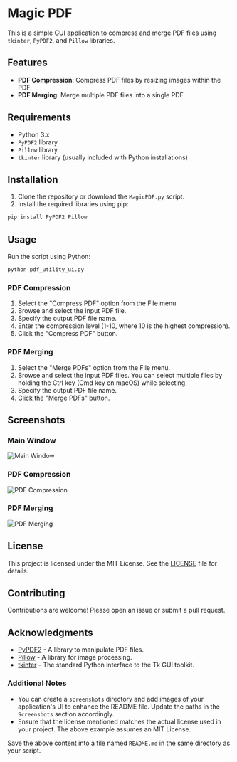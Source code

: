 # Magic PDF

This is a simple GUI application to compress and merge PDF files using `tkinter`, `PyPDF2`, and `Pillow` libraries.

## Features

- **PDF Compression**: Compress PDF files by resizing images within the PDF.
- **PDF Merging**: Merge multiple PDF files into a single PDF.

## Requirements

- Python 3.x
- `PyPDF2` library
- `Pillow` library
- `tkinter` library (usually included with Python installations)

## Installation

1. Clone the repository or download the `MagicPDF.py` script.
2. Install the required libraries using pip:

```bash
pip install PyPDF2 Pillow
```

## Usage

Run the script using Python:

```bash
python pdf_utility_ui.py
```

### PDF Compression

1. Select the "Compress PDF" option from the File menu.
2. Browse and select the input PDF file.
3. Specify the output PDF file name.
4. Enter the compression level (1-10, where 10 is the highest compression).
5. Click the "Compress PDF" button.

### PDF Merging

1. Select the "Merge PDFs" option from the File menu.
2. Browse and select the input PDF files. You can select multiple files by holding the Ctrl key (Cmd key on macOS) while selecting.
3. Specify the output PDF file name.
4. Click the "Merge PDFs" button.

## Screenshots

### Main Window
![Main Window](screenshots/main_window.png)

### PDF Compression
![PDF Compression](screenshots/compress_window.png)

### PDF Merging
![PDF Merging](screenshots/merge_window.png)

## License

This project is licensed under the MIT License. See the [LICENSE](LICENSE) file for details.

## Contributing

Contributions are welcome! Please open an issue or submit a pull request.

## Acknowledgments

- [PyPDF2](https://pypi.org/project/PyPDF2/) - A library to manipulate PDF files.
- [Pillow](https://pypi.org/project/Pillow/) - A library for image processing.
- [tkinter](https://docs.python.org/3/library/tkinter.html) - The standard Python interface to the Tk GUI toolkit.

### Additional Notes

- You can create a `screenshots` directory and add images of your application's UI to enhance the README file. Update the paths in the `Screenshots` section accordingly.
- Ensure that the license mentioned matches the actual license used in your project. The above example assumes an MIT License.

Save the above content into a file named `README.md` in the same directory as your script.
